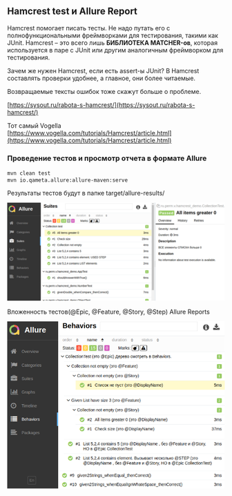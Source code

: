 ## Hamcrest test и Allure Report

Hamcrest помогает писать тесты. Не надо путать его с полнофункциональными фреймворками для тестирования, 
такими как JUnit. Hamcrest – это всего лишь **БИБЛИОТЕКА MATCHER-ов**, которая используется в паре с JUnit 
или другим аналогичным фреймворком для тестирования.

Зачем же нужен Hamcrest, если есть assert-ы JUnit? 
В Hamcrest составлять проверки удобнее, а главное, они более читаемые.

Возвращаемые тексты ошибок тоже скажут больше о проблеме.

[https://sysout.ru/rabota-s-hamcrest/](https://sysout.ru/rabota-s-hamcrest/)

Тот самый Vogella
[https://www.vogella.com/tutorials/Hamcrest/article.html](https://www.vogella.com/tutorials/Hamcrest/article.html)

### Проведение тестов и просмотр отчета в формате Allure

```shell
mvn clean test
mvn io.qameta.allure:allure-maven:serve
```

Результаты тестов будут в папке target/allure-results/

![Allure report](doc/img.png)

Вложенность тестов(@Epic, @Feature, @Story, @Step) Allure Reports

![Вложенность тестов(@Epic, @Feature, @Story, @Step) Allure Reports](doc/hierarchy_of_allure.png)
